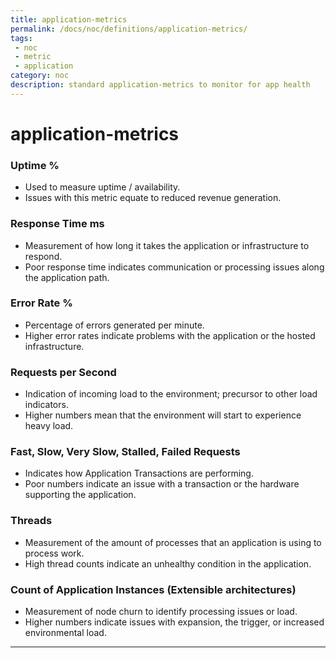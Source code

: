 ```yaml
---
title: application-metrics
permalink: /docs/noc/definitions/application-metrics/
tags: 
 - noc
 - metric
 - application
category: noc
description: standard application-metrics to monitor for app health  
---
```


# application-metrics  

### Uptime %  
  *	Used to measure uptime / availability.  
  *	Issues with this metric equate to reduced revenue generation.  
  
### Response Time ms  
  *	Measurement of how long it takes the application or infrastructure to respond.  
  *	Poor response time indicates communication or processing issues along the application path.  
  
### Error Rate %  
  *	Percentage of errors generated per minute.  
  *	Higher error rates indicate problems with the application or the hosted infrastructure.  
  
### Requests per Second  
  *	Indication of incoming load to the environment; precursor to other load indicators.  
  *	Higher numbers mean that the environment will start to experience heavy load.  
  
### Fast, Slow, Very Slow, Stalled, Failed Requests  
  *	Indicates how Application Transactions are performing.  
  *	Poor numbers indicate an issue with a transaction or the hardware supporting the application.  
  
### Threads  
  *	Measurement of the amount of processes that an application is using to process work.  
  *	High thread counts indicate an unhealthy condition in the application.  
  
### Count of Application Instances (Extensible architectures)  
  *	Measurement of node churn to identify processing issues or load.  
  *	Higher numbers indicate issues with expansion, the trigger, or increased environmental load.  


---

